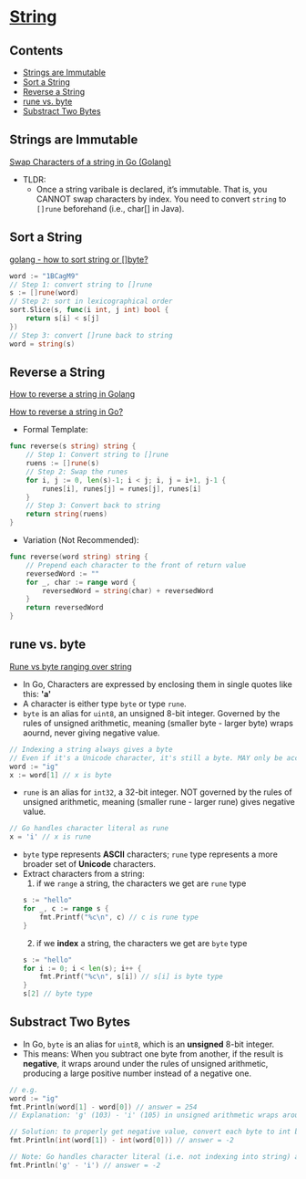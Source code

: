 # [String](https://github.com/szhou12/leetcode-go/blob/main/go_review/README.md)

## Contents
* [Strings are Immutable](#strings-are-immutable)
* [Sort a String](#sort-a-string)
* [Reverse a String](#reverse-a-string)
* [rune vs. byte](#rune-vs-byte)
* [Substract Two Bytes](#substract-two-bytes)

## Strings are Immutable
[Swap Characters of a string in Go (Golang)](https://golangbyexample.com/swap-characters-string-golang/)
* TLDR:
    * Once a string varibale is declared, it’s immutable. That is, you CANNOT swap characters by index. You need to convert `string` to `[]rune` beforehand (i.e., char[] in Java).

## Sort a String
[golang - how to sort string or []byte?](https://stackoverflow.com/questions/22688651/golang-how-to-sort-string-or-byte)
```go
word := "1BCagM9"
// Step 1: convert string to []rune
s := []rune(word)
// Step 2: sort in lexicographical order
sort.Slice(s, func(i int, j int) bool {
    return s[i] < s[j]
})
// Step 3: convert []rune back to string
word = string(s)
```

## Reverse a String
[How to reverse a string in Golang](https://www.educative.io/answers/how-to-reverse-a-string-in-golang)

[How to reverse a string in Go?](https://stackoverflow.com/questions/1752414/how-to-reverse-a-string-in-go)

* Formal Template:
```go
func reverse(s string) string {
    // Step 1: Convert string to []rune
    ruens := []rune(s)
    // Step 2: Swap the runes
    for i, j := 0, len(s)-1; i < j; i, j = i+1, j-1 {
        runes[i], runes[j] = runes[j], runes[i]
    }
    // Step 3: Convert back to string
    return string(ruens)
}
```

* Variation (Not Recommended):
```go
func reverse(word string) string {
    // Prepend each character to the front of return value
    reversedWord := ""
    for _, char := range word {
        reversedWord = string(char) + reversedWord
    }
    return reversedWord
}
```

## rune vs. byte
[Rune vs byte ranging over string](https://stackoverflow.com/questions/58635507/rune-vs-byte-ranging-over-string)

* In Go, Characters are expressed by enclosing them in single quotes like this: **'a'**
* A character is either type `byte` or type `rune`.
* `byte` is an alias for `uint8`, an unsigned 8-bit integer. Governed by the rules of unsigned arithmetic, meaning (smaller byte - larger byte) wraps aournd, never giving negative value. 
```go
// Indexing a string always gives a byte
// Even if it's a Unicode character, it's still a byte. MAY only be accessing just a part of it, not the whole character.
word := "ig"
x := word[1] // x is byte
```
* `rune` is an alias for `int32`, a 32-bit integer. NOT governed by the rules of unsigned arithmetic, meaning (smaller rune - larger rune) gives negative value.
```go
// Go handles character literal as rune
x = 'i' // x is rune
```
* `byte` type represents **ASCII** characters; `rune` type represents a more broader set of **Unicode** characters.
* Extract characters from a string:
    1. if we `range` a string, the characters we get are `rune` type
    ```go
    s := "hello"
    for _, c := range s {
        fmt.Printf("%c\n", c) // c is rune type
    }
    ```
    2. if we **index** a string, the characters we get are `byte` type
    ```go
    s := "hello"
    for i := 0; i < len(s); i++ {
        fmt.Printf("%c\n", s[i]) // s[i] is byte type
    }
    s[2] // byte type
    ```

## Substract Two Bytes
* In Go, `byte` is an alias for `uint8`, which is an **unsigned** 8-bit integer.
* This means: When you subtract one byte from another, if the result is **negative**, it wraps around under the rules of unsigned arithmetic, producing a large positive number instead of a negative one.
```go
// e.g.
word := "ig"
fmt.Println(word[1] - word[0]) // answer = 254
// Explanation: 'g' (103) - 'i' (105) in unsigned arithmetic wraps around, giving 256 - 2 = 254.

// Solution: to properly get negative value, convert each byte to int before subtraction
fmt.Println(int(word[1]) - int(word[0])) // answer = -2

// Note: Go handles character literal (i.e. not indexing into string) as rune
fmt.Println('g' - 'i') // answer = -2
```
